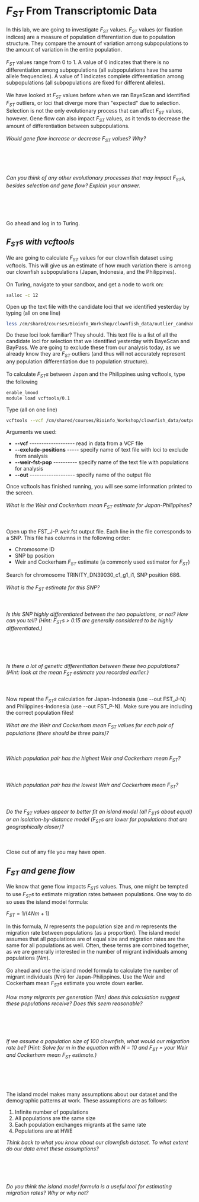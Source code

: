 *F*<sub>*ST*</sub> From Transcriptomic Data
================

In this lab, we are going to investigate *F*<sub>*ST*</sub> values. *F*<sub>*ST*</sub> values (or fixation indices) are a measure of population differentiation due to population structure. They compare the amount of variation among subpopulations to the amount of variation in the entire population.
\
\
*F*<sub>*ST*</sub> values range from 0 to 1. A value of 0 indicates that there is no differentiation among subpopulations (all subpopulations have the same allele frequencies). A value of 1 indicates complete differentiation among subpopulations (all subpopulations are fixed for different alleles).
\
\
We have looked at *F*<sub>*ST*</sub> values before when we ran BayeScan and identified *F*<sub>*ST*</sub> outliers, or loci that diverge more than "expected" due to selection. Selection is not the only evolutionary process that can affect *F*<sub>*ST*</sub> values, however. Gene flow can also impact *F*<sub>*ST*</sub> values, as it tends to decrease the amount of differentiation between subpopulations.
\
\
*Would gene flow increase or decrease *F*<sub>*ST*</sub> values? Why?*
\
\
\
\
\
\
*Can you think of any other evolutionary processes that may impact *F*<sub>*ST*</sub>*s*, besides selection and gene flow? Explain your answer.*
\
\
\
\
\
\
Go ahead and log in to Turing.

**F*<sub>*ST*</sub>*s* with vcftools*
---------------------------------------

We are going to calculate *F*<sub>*ST*</sub> values for our clownfish dataset using vcftools. This will give us an estimate of how much variation there is among our clownfish subpopulations (Japan, Indonesia, and the Philippines).
\
\
On Turing, navigate to your sandbox, and get a node to work on:

``` bash
salloc -c 12
```

Open up the text file with the candidate loci that we identified yesterday by typing (all on one line)

``` bash
less /cm/shared/courses/Bioinfo_Workshop/clownfish_data/outlier_candnames.txt
```

Do these loci look familiar? They should. This text file is a list of all the candidate loci for selection that we identified yesterday with BayeScan and BayPass. We are going to exclude these from our analysis today, as we already know they are *F*<sub>*ST*</sub> outliers (and thus will not accurately represent any population differentiation due to population structure).
\
\
To calculate *F*<sub>*ST*</sub>*s* between Japan and the Philippines using vcftools, type the following

``` bash
enable_lmood
module load vcftools/0.1
```

Type (all on one line)

``` bash
vcftools --vcf /cm/shared/courses/Bioinfo_Workshop/clownfish_data/output.hicov2.snps.only.vcf --exclude-positions /cm/shared/courses/Bioinfo_Workshop/clownfish_data/outlier_candnames.txt --weir-fst-pop J_individuals.txt --weir-fst-pop P_individuals.txt --out FST_J-P
```

Arguments we used:

-   **--vcf** ------------------- read in data from a VCF file
-   **--exclude-positions** ----- specify name of text file with loci to exclude from analysis
-   **--weir-fst-pop** ---------- specify name of the text file with populations for analysis
-   **--out** ------------------- specify name of the output file

Once vcftools has finished running, you will see some information printed to the screen.
\
\
*What is the Weir and Cockerham mean *F*<sub>*ST*</sub> estimate for Japan-Philippines?*
\
\
\
\
Open up the FST\_J-P.weir.fst output file. Each line in the file corresponds to a SNP. This file has columns in the following order:

-   Chromosome ID
-   SNP bp position
-   Weir and Cockerham *F*<sub>*ST*</sub> estimate (a commonly used estimator for *F*<sub>*ST*</sub>)

Search for chromosome TRINITY\_DN39030\_c1\_g1\_i1, SNP position 686.
\
\
*What is the *F*<sub>*ST*</sub> estimate for this SNP?*
\
\
\
\
*Is this SNP highly differentiated between the two populations, or not? How can you tell? (Hint: *F*<sub>*ST*</sub>*s* &gt; 0.15 are generally considered to be highly differentiated.)*
\
\
\
\
\
\
*Is there a lot of genetic differentiation between these two populations? (Hint: look at the mean *F*<sub>*ST*</sub> estimate you recorded earlier.)*
\
\
\
\
Now repeat the *F*<sub>*ST*</sub>*s* calculation for Japan-Indonesia (use --out FST\_J-N) and Philippines-Indonesia (use --out FST\_P-N). Make sure you are including the correct population files!
\
\
*What are the Weir and Cockerham mean *F*<sub>*ST*</sub> values for each pair of populations (there should be three pairs)?*
\
\
\
\
*Which population pair has the highest Weir and Cockerham mean *F*<sub>*ST*</sub>?*
\
\
\
\
*Which population pair has the lowest Weir and Cockerham mean *F*<sub>*ST*</sub>?*
\
\
\
\
*Do the *F*<sub>*ST*</sub> values appear to better fit an island model (all *F*<sub>*ST*</sub>*s* about equal) or an isolation-by-distance model (*F*<sub>*ST*</sub>*s* are lower for populations that are geographically closer)?*
\
\
\
\
Close out of any file you may have open.

****F*<sub>*ST*</sub> and gene flow***
----------------------------------------

We know that gene flow impacts *F*<sub>*ST*</sub>*s* values. Thus, one might be tempted to use *F*<sub>*ST*</sub>*s* to estimate migration rates between populations. One way to do so uses the island model formula:

*F*<sub>*ST*</sub> = 1/(4*Nm* + 1)

In this formula, *N* represents the population size and *m* represents the migration rate between populations (as a proportion). The island model assumes that all populations are of equal size and migration rates are the same for all populations as well. Often, these terms are combined together, as we are generally interested in the number of migrant individuals among populations (*Nm*).
\
\
Go ahead and use the island model formula to calculate the number of migrant individuals (*Nm*) for Japan-Philippines. Use the Weir and Cockerham mean *F*<sub>*ST*</sub>*s* estimate you wrote down earlier.
\
\
*How many migrants per generation (Nm) does this calculation suggest these populations receive? Does this seem reasonable?*
\
\
\
\
\
\
*If we assume a population size of 100 clownfish, what would our migration rate be? (Hint: Solve for m in the equation with N = 10 and *F*<sub>*ST*</sub> = your Weir and Cockerham mean *F*<sub>*ST*</sub> estimate.)*
\
\
\
\
\
\
The island model makes many assumptions about our dataset and the demographic patterns at work. These assumptions are as follows:

1.  Infinite number of populations
2.  All populations are the same size
3.  Each population exchanges migrants at the same rate
4.  Populations are at HWE

*Think back to what you know about our clownfish dataset. To what extent do our data emet these assumptions?*
\
\
\
\
\
\
*Do you think the island model formula is a useful tool for estimating migration rates? Why or why not?*
